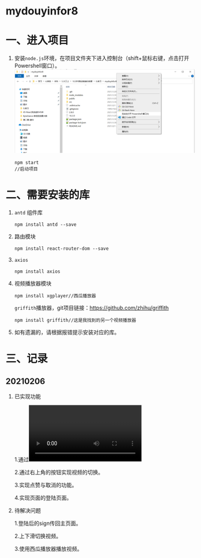 # mydouyinfor8

# 一、进入项目

1. 安装`node.js`环境，在项目文件夹下进入控制台（shift+鼠标右键，点击打开Powershell窗口）。![avatar](\ReadmePics\进入项目.png)

   ``` 
   npm start
   //启动项目
   ```

   

# 二、需要安装的库

1. `antd` 组件库

   ``` 
   npm install antd --save
   ```

2. 路由模块

   ``` 
   npm install react-router-dom --save
   ```

3. `axios`

   ``` 
   npm install axios
   ```

4. 视频播放器模块

   ```
   npm install xgplayer//西瓜播放器
   ```

   `griffith`播放器，git项目链接：https://github.com/zhihu/griffith

   ``` 
   npm install griffith//这是我找到的另一个视频播放器
   ```

   

5. 如有遗漏的，请根据报错提示安装对应的库。

# 三、记录

## 20210206

1. 已实现功能

   1.通过<video>标签实现视频播放。

   2.通过右上角的按钮实现视频的切换。

   3.实现点赞与取消的功能。

   4.实现页面的登陆页面。

2. 待解决问题

   1.登陆后的sign传回主页面。

   2.上下滑切换视频。

   3.使用西瓜播放器播放视频。
   
      